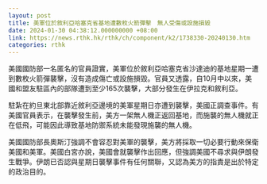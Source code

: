 ```yaml
---
layout: post
title: 美軍位於敘利亞哈塞克省基地遭數枚火箭彈擊　無人受傷或設施損毀
date: 2024-01-30 04:38:12.000000000 +08:00
link: https://news.rthk.hk/rthk/ch/component/k2/1738330-20240130.htm
categories: rthk
---
```


美國國防部一名匿名的官員證實，美軍位於敘利亞哈塞克省沙達迪的基地星期一遭到數枚火箭彈襲擊，沒有造成傷亡或設施損毀。官員又透露，自10月中以來，美國和盟友駐區內的部隊遭到至少165次襲擊，大部分發生在伊拉克和敘利亞。

駐紮在約旦東北部靠近敘利亞邊境的美軍星期日亦遭到襲擊，美國正調查事件。有美國官員表示，在襲擊發生前，美方一架無人機正返回基地，而施襲的無人機就正在低飛，可能因此導致基地防禦系統未能發現施襲的無人機。

美國國防部長奧斯汀強調不會容忍對美軍的襲擊，美方將採取一切必要行動來保衛美國和美軍。美國白宮亦說，美國會就襲擊作出回應，但強調美國不尋求與伊朗發生戰爭。伊朗已否認與星期日襲擊事件有任何關聯，又認為美方的指責是出於特定的政治目的。
